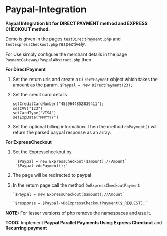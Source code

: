 Paypal-Integration
==================
<b>Paypal Integration kit for DIRECT PAYMENT method and EXPRESS CHECKOUT method.</b>

Demo is given in the pages `testDirectPayment.php` and `testExpressCheckout.php` respectively.

For Use simply configure the merchant details in the page `PaymentGateway/PaypalAbstract.php` then

<b>For DirectPayment</b>

1. Set the return urls and create a `DirectPayment` object which takes the amount as the param. 
   `$Paypal = new DirectPayment(23);`

2. Set the credit card details

   `setCreditCardNumber("4539644852839411");`   
   `setCVV("123")`   
   `setCardType("VISA")`   
   `setExpDate("MMYYYY")`

3. Set the optional billing information. Then the method 
`doPayment()` will return the parsed paypal response as an array.

 
<b>For ExpressCheckout</b>
 
1. Set the Expresscheckout by
        

        `$Paypal = new ExpressCheckout($amount);//Amount`
        `$Paypal->doPayment();`
2. The page will be redirected to paypal
3. In the return page call the method `DoExpressCheckoutPayment`


       `$Paypal = new ExpressCheckout($amount);//Amount`
       
       `$response = $Paypal->DoExpressCheckoutPayment($_REQUEST);`

<b>NOTE:</b> For lesser versions of php remove the namespaces and use it.

<b>TODO:</b> Implement <b>Paypal Parallel Payments Using Express Checkout</b> and <b>Recurring payment</b>
